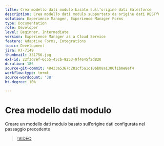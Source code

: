 ```yaml
---
title: Crea modello dati modulo basato sull’origine dati Salesforce
description: Crea modello dati modulo supportato da origine dati RESTful
solution: Experience Manager, Experience Manager Forms
type: Documentation
role: Developer
level: Beginner, Intermediate
version: Experience Manager as a Cloud Service
feature: Adaptive Forms, Integrations
topic: Development
jira: KT-7149
thumbnail: 331756.jpg
exl-id: 22f3d7ef-6c55-45cb-9253-9f4645f2d820
duration: 186
source-git-commit: 48433a5367c281cf5a1c106b08a1306f1b0e8ef4
workflow-type: tm+mt
source-wordcount: '38'
ht-degree: 10%

---
```


# Crea modello dati modulo

Creare un modello dati modulo basato sull’origine dati configurata nel passaggio precedente

>[!VIDEO](https://video.tv.adobe.com/v/331756?quality=12&learn=on)
